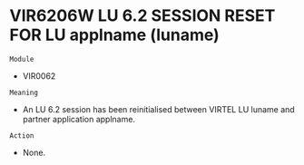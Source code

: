 # VIR6206W LU 6.2 SESSION RESET FOR LU applname (luname)

`Module`
- VIR0062

`Meaning`
- An LU 6.2 session has been reinitialised between VIRTEL LU luname and partner application applname.

`Action`
- None.
